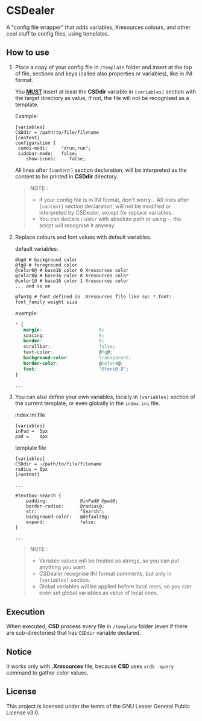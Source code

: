 # CSDealer

A "config file wrapper\" that adds variables, Xresources colours, and other cool stuff to config files, using templates.


## How to use

1. Place a copy of your config file in `/template` folder and insert at the top of file, sections and keys (called also properties or variables), like in INI format.

   You <u>**MUST**</u> insert at least the **CSDdir** variable in `[variables]` section with the target directory as value, if not, the file will not be recognised as a template.

   Example:

   ```
   [variables]
   CSDdir = /path/to/file/filename
   [content]
   configuration {
   	combi-modi:     "drun,run";
   	sidebar-mode:   false;
       show-icons:     false;
   ```

   All lines after `[content]` section declaration, will be interpreted as the content to be printed in **CSDdir** directory.

   > NOTE : 
   >
   > - If your config file is in INI format, don't worry... All lines after `[content]` section declaration, will not be modified or interpreted by CSDealer, except for replace variables.
   > - You can declare `CSDdir` with absolute path or using `~`, the script will recognise it anyway.



2. Replace colours and font values with default variables.

   default variables:

   ```
   @bg@ # background color
   @fg@ # foreground color
   @color0@ # base16 color 0 Xresources color
   @color8@ # base16 color 8 Xresources color
   @color1@ # base16 color 1 Xresources color
   ... and so on
   
   @font@ # font defined in .Xresources file like so: *.font: font_family weight size
   ```

   example:

   ```css
   * {
      margin:                     0;
      spacing:                    0;
      border:                     0;
      scrollbar:                  false;
      text-color:                 @fg@;
      background-color:           transparent;
      border-color:               @color4@;
      font:                       "@font@ 8";
   }
   
   ...
   ```



3. You can also define your own variables, locally in `[variables]` section of the current template, or even globally in the `index.ini` file.

   index.ini file

   ```
   [variables]
   inPad =	5px
   pad =	8px
   ```

   template file

   ```
   [variables]
   CSDdir = ~/path/to/file/filename
   radius = 6px
   [content]
   
   ...
   
   #textbox-search {
       padding:            @inPad@ @pad@;
       border-radius:      @radius@;
       str:                "Search";
       background-color:   @defaultBg;
       expand:             false;
   }
   
   ...
   ```

   > NOTE : 
   >
   > - Variable values will be treated as strings, so you can put anything you want.
   > - CSDealer recognise INI format comments, but only in `[variables]` section.
   > - Global variables will be applied before local ones, so you can even set global variables as value of local ones.



## Execution

When executed, **CSD** process every file in `/template` folder (even if there are sub-directories)  that has `CSDdir` variable declared.

## Notice

It works only with **.Xresources** file, because **CSD** uses `xrdb -query` command to gather color values.

## License

This project is licensed under the temrs of the GNU Lesser General Public License v3.0.